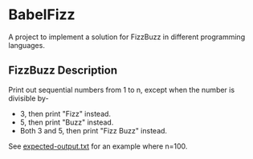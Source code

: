 # BabelFizz

A project to implement a solution for FizzBuzz in different programming languages.

## FizzBuzz Description

Print out sequential numbers from 1 to n, except when the number is divisible by-

* 3, then print "Fizz" instead.
* 5, then print "Buzz" instead.
* Both 3 and 5, then print "Fizz Buzz" instead.

See [expected-output.txt](.\expected-output.txt) for an example where n=100.
